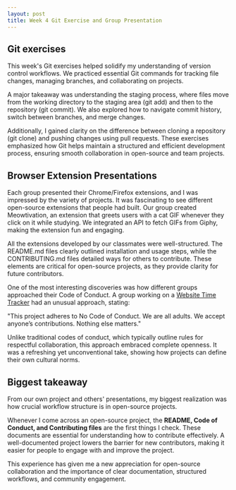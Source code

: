 ```yaml
---
layout: post
title: Week 4 Git Exercise and Group Presentation
---
```


## Git exercises
This week's Git exercises helped solidify my understanding of version control workflows. We practiced essential Git commands for tracking file changes, managing branches, and collaborating on projects.

A major takeaway was understanding the staging process, where files move from the working directory to the staging area (git add) and then to the repository (git commit). We also explored how to navigate commit history, switch between branches, and merge changes.

Additionally, I gained clarity on the difference between cloning a repository (git clone) and pushing changes using pull requests. These exercises emphasized how Git helps maintain a structured and efficient development process, ensuring smooth collaboration in open-source and team projects.

## Browser Extension Presentations
Each group presented their Chrome/Firefox extensions, and I was impressed by the variety of projects. It was fascinating to see different open-source extensions that people had built.
Our group created Meowtivation, an extension that greets users with a cat GIF whenever they click on it while studying. We integrated an API to fetch GIFs from Giphy, making the extension fun and engaging.

All the extensions developed by our classmates were well-structured. The README.md files clearly outlined installation and usage steps, while the CONTRIBUTING.md files detailed ways for others to contribute. These elements are critical for open-source projects, as they provide clarity for future contributors.

One of the most interesting discoveries was how different groups approached their Code of Conduct. A group working on a [Website Time Tracker](https://github.com/ossd-s25/websiteTimeTracker) had an unusual approach, stating:

"This project adheres to No Code of Conduct. We are all adults. We accept anyone’s contributions. Nothing else matters."

Unlike traditional codes of conduct, which typically outline rules for respectful collaboration, this approach embraced complete openness. It was a refreshing yet unconventional take, showing how projects can define their own cultural norms.

## Biggest takeaway
From our own project and others' presentations, my biggest realization was how crucial workflow structure is in open-source projects.

Whenever I come across an open-source project, the **README, Code of Conduct, and Contributing files** are the first things I check. These documents are essential for understanding how to contribute effectively. A well-documented project lowers the barrier for new contributors, making it easier for people to engage with and improve the project.

This experience has given me a new appreciation for open-source collaboration and the importance of clear documentation, structured workflows, and community engagement.